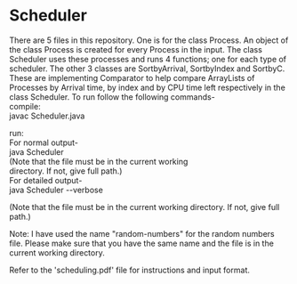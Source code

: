 # Scheduler

There are 5 files in this repository. One is for the class Process. An object of the class Process is created for every Process in the input. The class Scheduler uses these processes and runs 4 functions; one for each type of scheduler. The other 3 classes are SortbyArrival, SortbyIndex and SortbyC. These are implementing Comparator to help compare ArrayLists of Processes by Arrival time, by index and by CPU time left respectively in the class Scheduler. To run follow the following commands-\
compile: \
javac Scheduler.java

run:\
For normal output-\
java Scheduler <filename>\
(Note that the file must be in the current working\
directory. If not, give full path.)\
For detailed output-\
java Scheduler --verbose <filename>

(Note that the file must be in the current working directory. If not, give full path.)

Note: I have used the name "random-numbers" for the random numbers file. Please make sure that you have the same name and the file is in the current working directory.

Refer to the 'scheduling.pdf' file for instructions and input format.
